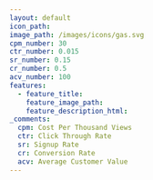 ```yaml
---
layout: default
icon_path:
image_path: /images/icons/gas.svg
cpm_number: 30
ctr_number: 0.015
sr_number: 0.15
cr_number: 0.5
acv_number: 100
features:
  - feature_title:
    feature_image_path:
    feature_description_html:
_comments:
  cpm: Cost Per Thousand Views
  ctr: Click Through Rate
  sr: Signup Rate
  cr: Conversion Rate
  acv: Average Customer Value
---
```



